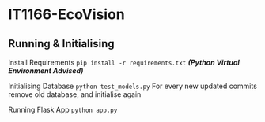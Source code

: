 # IT1166-EcoVision

## Running & Initialising
Install Requirements
`pip install -r requirements.txt`
***(Python Virtual Environment Advised)***

Initialising Database
`python test_models.py`
For every new updated commits remove old database, and initialise again

Running Flask App
`python app.py`
